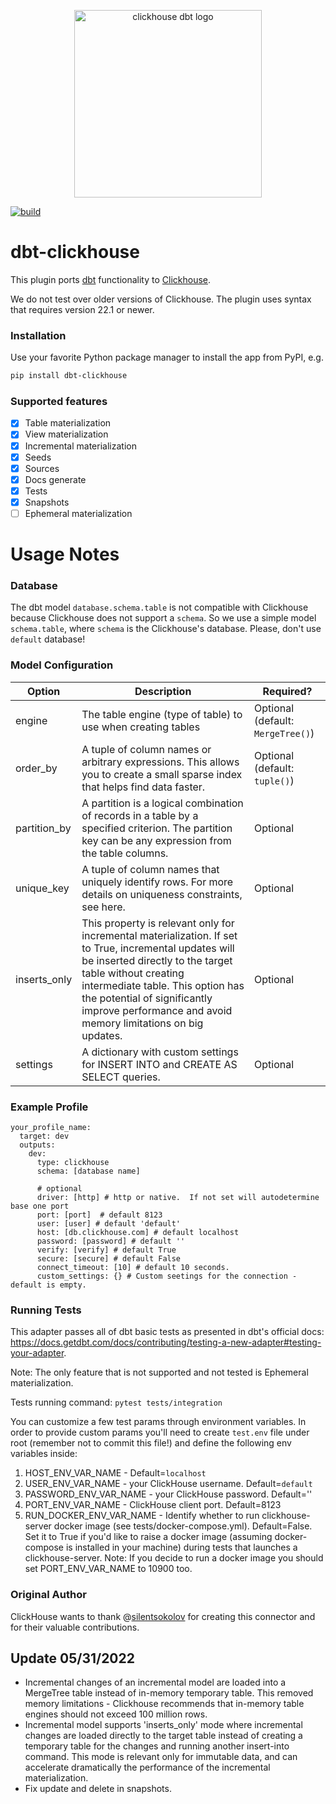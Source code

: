 <p align="center">
  <img src="https://raw.githubusercontent.com/ClickHouse/dbt-clickhouse/master/etc/chdbt.png" alt="clickhouse dbt logo" width="300"/>
</p>

[![build](https://github.com/ClickHouse/dbt-clickhouse/actions/workflows/build.yml/badge.svg?branch=master)](https://github.com/ClickHouse/dbt-clickhouse/actions/workflows/build.yml)

# dbt-clickhouse

This plugin ports [dbt](https://getdbt.com) functionality to [Clickhouse](https://clickhouse.tech/).

We do not test over older versions of Clickhouse. The plugin uses syntax that requires version 22.1 or newer.

### Installation

Use your favorite Python package manager to install the app from PyPI, e.g.

```bash
pip install dbt-clickhouse
```

### Supported features

- [x] Table materialization
- [x] View materialization
- [x] Incremental materialization
- [x] Seeds
- [x] Sources
- [x] Docs generate
- [x] Tests
- [x] Snapshots
- [ ] Ephemeral materialization

# Usage Notes

### Database

The dbt model `database.schema.table` is not compatible with Clickhouse because Clickhouse does not support a `schema`.
So we use a simple model `schema.table`, where `schema` is the Clickhouse's database. Please, don't use `default` database!

### Model Configuration

| Option       | Description                                                                                                                                                                                                                                                                                            | Required?                         |
|--------------|--------------------------------------------------------------------------------------------------------------------------------------------------------------------------------------------------------------------------------------------------------------------------------------------------------|-----------------------------------|
| engine       | The table engine (type of table) to use when creating tables                                                                                                                                                                                                                                           | Optional (default: `MergeTree()`) |
| order_by     | A tuple of column names or arbitrary expressions. This allows you to create a small sparse index that helps find data faster.                                                                                                                                                                          | Optional (default: `tuple()`)     |
| partition_by | A partition is a logical combination of records in a table by a specified criterion. The partition key can be any expression from the table columns.                                                                                                                                                   | Optional                          |
| unique_key   | A tuple of column names that uniquely identify rows. For more details on uniqueness constraints, see here.                                                                                                                                                                                             | Optional                          |
| inserts_only | This property is relevant only for incremental materialization. If set to True, incremental updates will be inserted directly to the target table without creating intermediate table. This option has the potential of significantly improve performance and avoid memory limitations on big updates. | Optional                          |
| settings     | A dictionary with custom settings for INSERT INTO and CREATE AS SELECT queries.                                                                                                                                                                                                                        | Optional                          |

### Example Profile

```
your_profile_name:
  target: dev
  outputs:
    dev:
      type: clickhouse
      schema: [database name]

      # optional
      driver: [http] # http or native.  If not set will autodetermine base one port
      port: [port]  # default 8123
      user: [user] # default 'default'
      host: [db.clickhouse.com] # default localhost
      password: [password] # default ''
      verify: [verify] # default True
      secure: [secure] # default False
      connect_timeout: [10] # default 10 seconds.
      custom_settings: {} # Custom seetings for the connection - default is empty.
```

### Running Tests

This adapter passes all of dbt basic tests as presented in dbt's official docs: https://docs.getdbt.com/docs/contributing/testing-a-new-adapter#testing-your-adapter.

Note: The only feature that is not supported and not tested is Ephemeral materialization.

Tests running command: 
`pytest tests/integration`

You can customize a few test params through environment variables. In order to provide custom params you'll need to create `test.env` file under root (remember not to commit this file!) and define the following env variables inside:
1. HOST_ENV_VAR_NAME - Default=`localhost`
2. USER_ENV_VAR_NAME - your ClickHouse username. Default=`default`
3. PASSWORD_ENV_VAR_NAME - your ClickHouse password. Default=''
4. PORT_ENV_VAR_NAME - ClickHouse client port. Default=8123
5. RUN_DOCKER_ENV_VAR_NAME - Identify whether to run clickhouse-server docker image (see tests/docker-compose.yml). Default=False. Set it to True if you'd like to raise a docker image (assuming docker-compose is installed in your machine) during tests that launches a clickhouse-server. Note: If you decide to run  a docker image you should set PORT_ENV_VAR_NAME to 10900 too.

### Original Author
ClickHouse wants to thank @[silentsokolov](https://github.com/silentsokolov) for creating this connector and for their valuable contributions.

## Update 05/31/2022
* Incremental changes of an incremental model are loaded into a MergeTree table instead of in-memory temporary table. This removed memory limitations - Clickhouse recommends that in-memory table engines should not exceed 100 million rows.
* Incremental model supports 'inserts_only' mode where incremental changes are loaded directly to the target table instead of creating a temporary table for the changes and running another insert-into command. This mode is relevant only for immutable data, and can accelerate dramatically the performance of the incremental materialization.
* Fix update and delete in snapshots. 